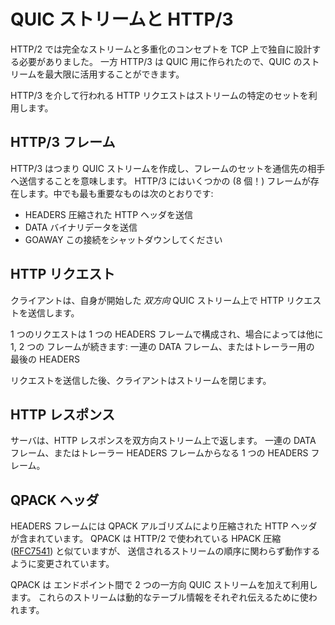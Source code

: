 # QUIC ストリームと HTTP/3

HTTP/2 では完全なストリームと多重化のコンセプトを TCP 上で独自に設計する必要がありました。
一方 HTTP/3 は QUIC 用に作られたので、QUIC のストリームを最大限に活用することができます。

HTTP/3 を介して行われる HTTP リクエストはストリームの特定のセットを利用します。

## HTTP/3 フレーム

HTTP/3 はつまり QUIC ストリームを作成し、フレームのセットを通信先の相手へ送信することを意味します。
HTTP/3 にはいくつかの (8 個！) フレームが存在します。中でも最も重要なものは次のとおりです:

- HEADERS 圧縮された HTTP ヘッダを送信
- DATA バイナリデータを送信
- GOAWAY この接続をシャットダウンしてください

## HTTP リクエスト

クライアントは、自身が開始した *双方向* QUIC ストリーム上で HTTP リクエストを送信します。

1 つのリクエストは 1 つの HEADERS フレームで構成され、場合によっては他に 1, 2 つの
フレームが続きます: 一連の DATA フレーム、またはトレーラー用の 最後の HEADERS

リクエストを送信した後、クライアントはストリームを閉じます。

## HTTP レスポンス

サーバは、HTTP レスポンスを双方向ストリーム上で返します。
一連の DATA フレーム、またはトレーラー HEADERS フレームからなる 1 つの HEADERS フレーム。

## QPACK ヘッダ

HEADERS フレームには QPACK アルゴリズムにより圧縮された HTTP ヘッダが含まれています。
QPACK は HTTP/2 で使われている HPACK 圧縮 ([RFC7541](https://httpwg.org/specs/rfc7541.html)) と似ていますが、
送信されるストリームの順序に関わらず動作するように変更されています。

QPACK は エンドポイント間で 2 つの一方向 QUIC ストリームを加えて利用します。
これらのストリームは動的なテーブル情報をそれぞれ伝えるために使われます。

